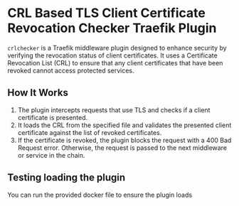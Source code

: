 # CRL Based TLS Client Certificate Revocation Checker Traefik Plugin

`crlchecker` is a Traefik middleware plugin designed to enhance security by verifying the revocation status of client certificates. It uses a Certificate Revocation List (CRL) to ensure that any client certificates that have been revoked cannot access protected services.

## How It Works

1. The plugin intercepts requests that use TLS and checks if a client certificate is presented.
2. It loads the CRL from the specified file and validates the presented client certificate against the list of revoked certificates.
3. If the certificate is revoked, the plugin blocks the request with a 400 Bad Request error. Otherwise, the request is passed to the next middleware or service in the chain.

## Testing loading the plugin
You can run the provided docker file to ensure the plugin loads

